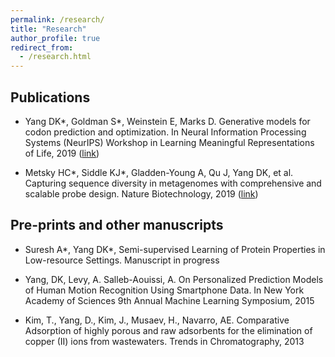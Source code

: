 ```yaml
---
permalink: /research/
title: "Research"
author_profile: true
redirect_from: 
  - /research.html
---
```


## Publications ##

* Yang DK\*, Goldman S\*, Weinstein E, Marks D. Generative models for codon prediction and optimization. In Neural Information Processing Systems (NeurIPS) Workshop in Learning Meaningful Representations of Life, 2019 ([link](https://drive.google.com/file/d/1OOJdamK2suqSyB7Rkf0zupGIzVXDBIxc/view?usp=sharing))

* Metsky HC\*, Siddle KJ\*, Gladden-Young A, Qu J, Yang DK, et al. Capturing sequence diversity in metagenomes with comprehensive and scalable probe design. Nature Biotechnology, 2019 ([link](https://www.nature.com/articles/s41587-018-0006-x))

## Pre-prints and other manuscripts ## 

* Suresh A\*, Yang DK\*, Semi-supervised Learning of Protein Properties in Low-resource Settings. Manuscript in progress

* Yang, DK, Levy, A. Salleb-Aouissi, A. On Personalized Prediction Models of Human Motion Recognition Using Smartphone Data. In New York Academy of Sciences 9th Annual Machine Learning Symposium, 2015

* Kim, T., Yang, D., Kim, J., Musaev, H., Navarro, AE. Comparative Adsorption of highly porous and raw adsorbents for the elimination of copper (II) ions from wastewaters. Trends in Chromatography, 2013
